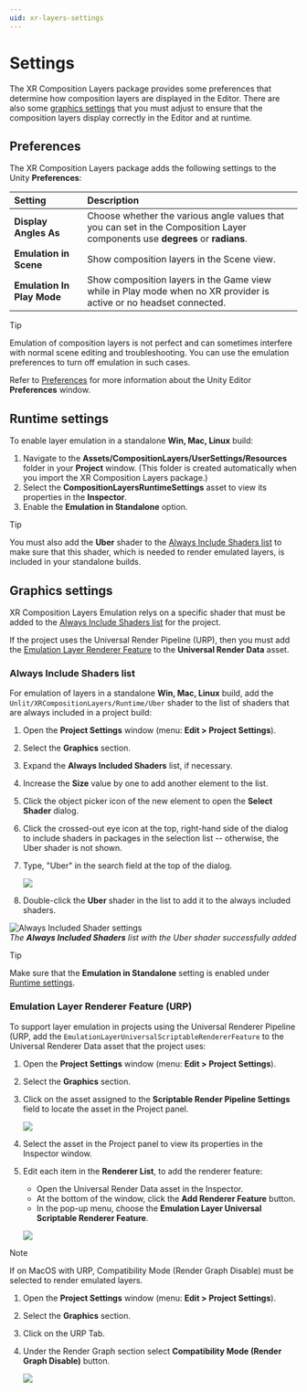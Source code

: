 ```yaml
---
uid: xr-layers-settings
---
```


# Settings

The XR Composition Layers package provides some preferences that determine how composition layers are displayed in the Editor. There are also some [graphics settings](#graphics-settings) that you must adjust to ensure that the composition layers display correctly in the Editor and at runtime.

## Preferences

The XR Composition Layers package adds the following settings to the Unity **Preferences**:

| Setting | Description |
| :------ | :---------- |
| **Display Angles As** | Choose whether the various angle values that you can set in the Composition Layer components use **degrees** or **radians**. |
| **Emulation in Scene** | Show composition layers in the Scene view. |
| **Emulation In Play Mode** | Show composition layers in the Game view while in Play mode when no XR provider is active or no headset connected. |

> [!TIP]
> Emulation of composition layers is not perfect and can sometimes interfere with normal scene editing and troubleshooting. You can use the emulation preferences to turn off emulation in such cases.

Refer to [Preferences](xref:Preferences) for more information about the Unity Editor **Preferences** window.

<a id="runtime-settings"></a>
## Runtime settings

To enable layer emulation in a standalone **Win, Mac, Linux** build:

1. Navigate to the **Assets/CompositionLayers/UserSettings/Resources** folder in your **Project** window. (This folder is created automatically when you import the XR Composition Layers package.)
2. Select the **CompositionLayersRuntimeSettings** asset to view its properties in the **Inspector**.
3. Enable the **Emulation in Standalone** option.

> [!TIP]
> You must also add the **Uber** shader to the [Always Include Shaders list](#always-include-shader-list) to make sure that this shader, which is needed to render emulated layers, is included in your standalone builds.

<a id="graphics-settings"></a>
## Graphics settings

XR Composition Layers Emulation relys on a specific shader that must be added to the [Always Include Shaders list](#always-include-shaders-list) for the project.

If the project uses the Universal Render Pipeline (URP), then you must add the [Emulation Layer Renderer Feature](#emulation-layer-renderer-feature) to the **Universal Render Data** asset.

<a id="always-include-shaders-list"></a>
### Always Include Shaders list

For emulation of layers in a standalone **Win, Mac, Linux** build, add the `Unlit/XRCompositionLayers/Runtime/Uber` shader to the list of shaders that are always included in a project build:

1. Open the **Project Settings** window (menu: **Edit > Project Settings**).
2. Select the **Graphics** section.
3. Expand the **Always Included Shaders** list, if necessary.
4. Increase the **Size** value by one to add another element to the list.
5. Click the object picker icon of the new element to open the **Select Shader** dialog.
6. Click the crossed-out eye icon at the top, right-hand side of the dialog to include shaders in packages in the selection list -- otherwise, the Uber shader is not shown.
7. Type, "Uber" in the search field at the top of the dialog.

   ![](images/select-shader.png)
   
8. Double-click the **Uber** shader in the list to add it to the always included shaders.

![Always Included Shader settings](images/always-include-shaders.png)<br />*The __Always Included Shaders__ list with the Uber shader successfully added* 

> [!TIP]
> Make sure that the **Emulation in Standalone** setting is enabled under [Runtime settings](#runtime-settings).

<a id="emulation-layer-renderer-feature"></a>
### Emulation Layer Renderer Feature (URP)

To support layer emulation in projects using the Universal Renderer Pipeline (URP, add the `EmulationLayerUniversalScriptableRendererFeature` to the Universal Renderer Data asset that the project uses:

1. Open the **Project Settings** window (menu: **Edit > Project Settings**).
2. Select the **Graphics** section.
3. Click on the asset assigned to the **Scriptable Render Pipeline Settings** field to locate the asset in the Project panel.
   
   ![](images/render-pipeline-settings.png)
   
4. Select the asset in the Project panel to view its properties in the Inspector window.
5. Edit each item in the **Renderer List**, to add the renderer feature:

   * Open the Universal Render Data asset in the Inspector.
   * At the bottom of the window, click the **Add Renderer Feature** button.
   * In the pop-up menu, choose the **Emulation Layer Universal Scriptable Renderer Feature**.
   
   ![](images/add-render-feature.png)  
    
> [!NOTE]
> If on MacOS with URP, Compatibility Mode (Render Graph Disable) must be selected to render emulated layers.
1. Open the **Project Settings** window (menu: **Edit > Project Settings**).
2. Select the **Graphics** section.
3. Click on the URP Tab.
4. Under the Render Graph section select **Compatibility Mode (Render Graph Disable)** button.

   ![](images/graphics-compatability-mode.png) 